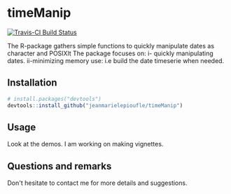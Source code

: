 # timeManip

[![Travis-CI Build Status](https://travis-ci.org/nexModeling/timeManip.svg?branch=master)](https://travis-ci.org/nexModeling/timeManip)

The R-package gathers simple functions to quickly manipulate dates as character and POSIXlt
The package focuses on:
  i- quickly manipulating dates.
  ii-minimizing memory use: i.e build the date timeserie when needed.

## Installation

```R
# install.packages("devtools")
devtools::install_github("jeanmarielepioufle/timeManip")
```

## Usage
Look at the demos. I am working on making vignettes.

## Questions and remarks
Don't hesitate to contact me for more details and suggestions.
